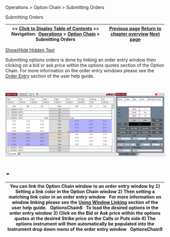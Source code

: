 ﻿


Operations \> Option Chain \> Submitting Orders






















Submitting Orders







| \<\< [Click to Display Table of Contents](submitting_orders_option_chain.md) \>\> **Navigation:**     [Operations](operations.md) \> [Option Chain](option-chain.md) \> Submitting Orders | [Previous page](display_overview_option_chain.md) [Return to chapter overview](option-chain.md) [Next page](properties_option_chain.md) |
| --- | --- |




[Show/Hide Hidden Text](javascript:HMToggleExpandAll(!HMAnyToggleOpen()) "Click to open/close expanding sections")









Submitting options orders is done by linking an order entry window then clicking on a bid or ask price within the options quotes section of the Option Chain. For more information on the order entry windows please see the [Order Entry](order_entry.md) section of the user help guide.


 


![OptionsChain7](optionschain7.png)


 


![tog_minus](tog_minus.gif)




| You can link the Option Chain window to an order entry window by  1\) Setting a link color in the Option Chain window  2\) Then setting a matching link color in an order entry window   For more information on window linking please see the [Using Window Linking](linking_windows.md) section of the user help guide.   OptionsChain8   To load the desired options in the order entry window 3\) Click on the Bid or Ask price within the options quotes at the desired Strike price on the Calls or Puts side 4\) The options instrument will then automatically be populated into the Instrument drop down menu of the order entry window   OptionsChain9 |
| --- |











